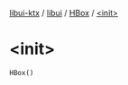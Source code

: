 [libui-ktx](../../index.md) / [libui](../index.md) / [HBox](index.md) / [&lt;init&gt;](./-init-.md)

# &lt;init&gt;

`HBox()`